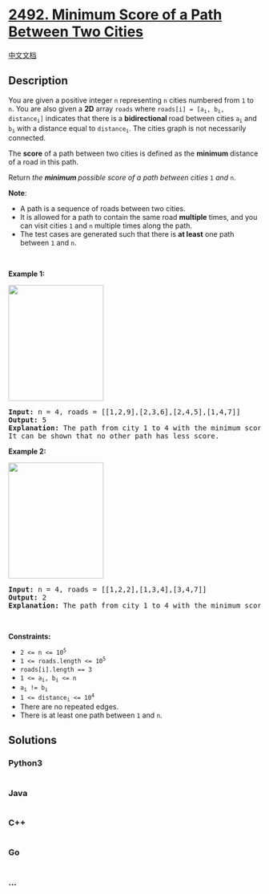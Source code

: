 # [2492. Minimum Score of a Path Between Two Cities](https://leetcode.com/problems/minimum-score-of-a-path-between-two-cities)

[中文文档](/solution/2400-2499/2492.Minimum%20Score%20of%20a%20Path%20Between%20Two%20Cities/README.md)

## Description

<p>You are given a positive integer <code>n</code> representing <code>n</code> cities numbered from <code>1</code> to <code>n</code>. You are also given a <strong>2D</strong> array <code>roads</code> where <code>roads[i] = [a<sub>i</sub>, b<sub>i</sub>, distance<sub>i</sub>]</code> indicates that there is a <strong>bidirectional </strong>road between cities <code>a<sub>i</sub></code> and <code>b<sub>i</sub></code> with a distance equal to <code>distance<sub>i</sub></code>. The cities graph is not necessarily connected.</p>

<p>The <strong>score</strong> of a path between two cities is defined as the <strong>minimum </strong>distance of a road in this path.</p>

<p>Return <em>the <strong>minimum </strong>possible score of a path between cities </em><code>1</code><em> and </em><code>n</code>.</p>

<p><strong>Note</strong>:</p>

<ul>
	<li>A path is a sequence of roads between two cities.</li>
	<li>It is allowed for a path to contain the same road <strong>multiple</strong> times, and you can visit cities <code>1</code> and <code>n</code> multiple times along the path.</li>
	<li>The test cases are generated such that there is <strong>at least</strong> one path between <code>1</code> and <code>n</code>.</li>
</ul>

<p>&nbsp;</p>
<p><strong class="example">Example 1:</strong></p>
<img alt="" src="https://assets.leetcode.com/uploads/2022/10/12/graph11.png" style="width: 190px; height: 231px;" />
<pre>
<strong>Input:</strong> n = 4, roads = [[1,2,9],[2,3,6],[2,4,5],[1,4,7]]
<strong>Output:</strong> 5
<strong>Explanation:</strong> The path from city 1 to 4 with the minimum score is: 1 -&gt; 2 -&gt; 4. The score of this path is min(9,5) = 5.
It can be shown that no other path has less score.
</pre>

<p><strong class="example">Example 2:</strong></p>
<img alt="" src="https://assets.leetcode.com/uploads/2022/10/12/graph22.png" style="width: 190px; height: 231px;" />
<pre>
<strong>Input:</strong> n = 4, roads = [[1,2,2],[1,3,4],[3,4,7]]
<strong>Output:</strong> 2
<strong>Explanation:</strong> The path from city 1 to 4 with the minimum score is: 1 -&gt; 2 -&gt; 1 -&gt; 3 -&gt; 4. The score of this path is min(2,2,4,7) = 2.
</pre>

<p>&nbsp;</p>
<p><strong>Constraints:</strong></p>

<ul>
	<li><code>2 &lt;= n &lt;= 10<sup>5</sup></code></li>
	<li><code>1 &lt;= roads.length &lt;= 10<sup>5</sup></code></li>
	<li><code>roads[i].length == 3</code></li>
	<li><code>1 &lt;= a<sub>i</sub>, b<sub>i</sub> &lt;= n</code></li>
	<li><code>a<sub>i</sub> != b<sub>i</sub></code></li>
	<li><code>1 &lt;= distance<sub>i</sub> &lt;= 10<sup>4</sup></code></li>
	<li>There are no repeated edges.</li>
	<li>There is at least one path between <code>1</code> and <code>n</code>.</li>
</ul>


## Solutions

<!-- tabs:start -->

### **Python3**

```python

```

### **Java**

```java

```

### **C++**

```cpp

```

### **Go**

```go

```

### **...**

```

```

<!-- tabs:end -->